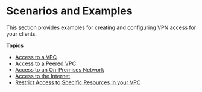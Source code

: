 # Scenarios and Examples<a name="scenario"></a>

This section provides examples for creating and configuring VPN access for your clients\.

**Topics**
+ [Access to a VPC](scenario-vpc.md)
+ [Access to a Peered VPC](scenario-peered.md)
+ [Access to an On\-Premises Network](scenario-onprem.md)
+ [Access to the Internet](scenario-internet.md)
+ [Restrict Access to Specific Resources in your VPC](scenario-restrict.md)